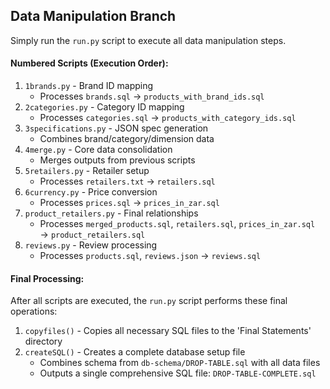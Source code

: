 ## Data Manipulation Branch

Simply run the `run.py` script to execute all data manipulation steps.

#### Numbered Scripts (Execution Order):
1. `1brands.py` - Brand ID mapping 
   - Processes `brands.sql` → `products_with_brand_ids.sql`
2. `2categories.py` - Category ID mapping
   - Processes `categories.sql` → `products_with_category_ids.sql`
3. `3specifications.py` - JSON spec generation
   - Combines brand/category/dimension data
4. `4merge.py` - Core data consolidation
   - Merges outputs from previous scripts
5. `5retailers.py` - Retailer setup
   - Processes `retailers.txt` → `retailers.sql`
6. `6currency.py` - Price conversion
   - Processes `prices.sql` → `prices_in_zar.sql`
7. `product_retailers.py` - Final relationships
   - Processes `merged_products.sql`, `retailers.sql`, `prices_in_zar.sql` → `product_retailers.sql`
8. `reviews.py` - Review processing
   - Processes `products.sql`, `reviews.json` → `reviews.sql`

#### Final Processing:
After all scripts are executed, the `run.py` script performs these final operations:

1. `copyfiles()` - Copies all necessary SQL files to the 'Final Statements' directory
2. `createSQL()` - Creates a complete database setup file
   - Combines schema from `db-schema/DROP-TABLE.sql` with all data files
   - Outputs a single comprehensive SQL file: `DROP-TABLE-COMPLETE.sql`